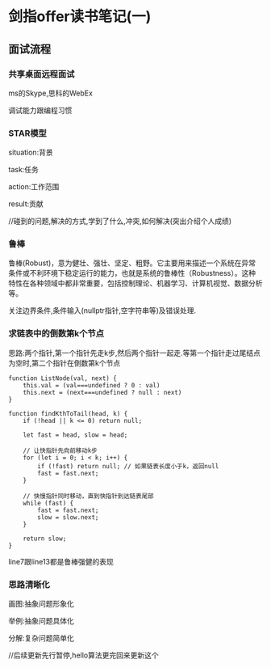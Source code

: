 # 剑指offer读书笔记(一)

## 面试流程

### 共享桌面远程面试

ms的Skype,思科的WebEx

调试能力跟编程习惯

### STAR模型

situation:背景

task:任务

action:工作范围

result:贡献

//碰到的问题,解决的方式,学到了什么,冲突,如何解决(突出介绍个人成绩)

### 鲁棒

鲁棒(Robust)，意为健壮、强壮、坚定、粗野。它主要用来描述一个系统在异常条件或不利环境下稳定运行的能力，也就是系统的鲁棒性（Robustness）。这种特性在各种领域中都非常重要，包括控制理论、机器学习、计算机视觉、数据分析等。

<!-- 在控制理论中，鲁棒性指的是控制系统在面临参数变化或外部干扰时，能够保持稳定性和性能的能力。在机器学习中，鲁棒性是指算法在面对噪声数据、异常值或缺失数据时，能够稳定学习并产生可靠结果的能力。在计算机视觉中，鲁棒性是指算法在面对图像模糊、遮挡、变化和干扰时，能够准确提取目标特征和属性的能力。 -->

<!-- 研究和提高系统的鲁棒性，对于系统的可靠性和稳定性至关重要。在实际应用中，可以通过选择合适的算法和方法、优化模型参数、处理异常值和噪声数据、增加训练数据以及模型集成等手段来提高系统的鲁棒性。 -->

关注边界条件,条件输入(nullptr指针,空字符串等)及错误处理.



### 求链表中的倒数第k个节点

思路:两个指针,第一个指针先走k步,然后两个指针一起走.等第一个指针走过尾结点为空时,第二个指针在倒数第k个节点

```
function ListNode(val, next) {  
    this.val = (val===undefined ? 0 : val)  
    this.next = (next===undefined ? null : next)  
}

function findKthToTail(head, k) {  
    if (!head || k <= 0) return null;  
  
    let fast = head, slow = head;  
  
    // 让快指针先向前移动k步  
    for (let i = 0; i < k; i++) {  
        if (!fast) return null; // 如果链表长度小于k，返回null  
        fast = fast.next;  
    }  
  
    // 快慢指针同时移动，直到快指针到达链表尾部  
    while (fast) {  
        fast = fast.next;  
        slow = slow.next;  
    }  
  
    return slow;  
}
```

line7跟line13都是鲁棒强健的表现

### 思路清晰化

画图:抽象问题形象化

举例:抽象问题具体化

分解:复杂问题简单化

//后续更新先行暂停,hello算法更完回来更新这个